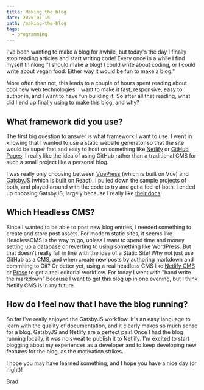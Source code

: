 ```yaml
---
title: Making the blog
date: 2020-07-15
path: /making-the-blog
tags:
  - programming
---
```

I've been wanting to make a blog for awhile, but today's the day I finally stop reading articles and start writing code! Every once in a while I find myself thinking "I should make a blog! I could write about coding, or I could write about vegan food. Either way it would be fun to make a blog."

More often than not, this leads to a couple of hours spent reading about cool new web technologies. I want to make it fast, responsive, easy to author in, and I want to have fun building it. So after all that reading, what did I end up finally using to make this blog, and why?

## What framework did you use?
The first big question to answer is what framework I want to use. I went in knowing that I wanted to use a static website generator so that the site would be super fast and easy to host on something like [Netlify](https://netlify.com/) or [GitHub Pages](https://pages.github.com/). I really like the idea of using GitHub rather than a traditional CMS for such a small project like a personal blog.

I was really only choosing between [VuePress]() (which is built on Vue) and [GatsbyJS](https://www.gatsbyjs.org/) (which is built on React). I pulled down the sample projects of both, and played around with the code to try and get a feel of both. I ended up choosing GatsbyJS, largely because I really like [their docs](https://www.gatsbyjs.org/docs/)!

## Which Headless CMS?
Since I wanted to be able to post new blog entries, I needed something to create and store post assets. For modern static sites, it seems like HeadlessCMS is the way to go, unless I want to spend time and money setting up a database or reverting to using something like WordPress. But that doesn't really fall in line with the idea of a Static Site! Why not just use GitHub as a CMS, and when create new posts by authoring markdown and commiting to Git? Or better yet, using a real headless CMS like [Netlify CMS](https://www.netlifycms.org/) or [Prose](https://github.com/prose/prose/wiki/Getting-Started) to get a real editorial workflow. For today I went with "hand write the markdown" because I want to get this blog up in one evening, but I think Netlify CMS is in my future.

## How do I feel now that I have the blog running?
So far I've really enjoyed the GatsbyJS workflow. It's an easy language to learn with the quality of documentation, and it clearly makes so much sense for a blog. GatsbyJS and Netlify are a perfect pair! Once I had the blog running locally, it was no sweat to publish it to Netlify. I'm excited to start blogging about my experiences as a developer and to keep developing new features for the blog, as the motivation strikes.

I hope you may have learned something, and I hope you have a nice day (or night)!

Brad

